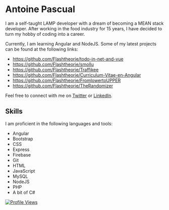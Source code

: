 # Antoine Pascual

I am a self-taught LAMP developer with a dream of becoming a MEAN stack developer. After working in the food industry for 15 years, I have decided to turn my hobby of coding into a career.

Currently, I am learning Angular and NodeJS. Some of my latest projects can be found at the following links:

- https://github.com/Flashtheorie/todo-in-net-and-vue
- https://github.com/Flashtheorie/smollu
- https://github.com/Flashtheorie/Traffikee
- https://github.com/Flashtheorie/Curriculum-Vitae-en-Angular
- https://github.com/Flashtheorie/FromlowertoUPPER
- https://github.com/Flashtheorie/TheRandomizer

Feel free to connect with me on [Twitter](https://twitter.com/blackflashcode) or [LinkedIn](https://linkedin.com/in/antoine-pascual).

## Skills

I am proficient in the following languages and tools:

- Angular
- Bootstrap
- CSS
- Express
- Firebase
- Git
- HTML
- JavaScript
- MySQL
- NodeJS
- PHP
- A bit of C#

[![Profile Views](https://komarev.com/ghpvc/?username=flashtheorie&label=Profile%20views&color=0e75b6&style=flat)](https://github.com/flashtheorie)
